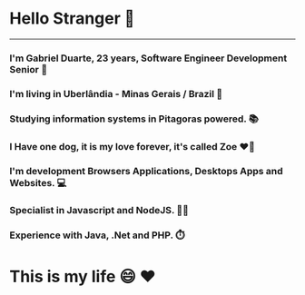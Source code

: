 # Hello Stranger 👋

---

### I'm Gabriel Duarte, 23 years, Software Engineer Development Senior 💼
### I'm living in Uberlândia - Minas Gerais / Brazil 📍 
### Studying information systems in Pitagoras powered. 📚

### I Have one dog, it is my love forever, it's called Zoe ❤️🐶

### I'm development Browsers Applications, Desktops Apps and Websites. 💻

### Specialist in Javascript and NodeJS. 👨‍💻

### Experience with Java, .Net and PHP. ⏱️

# This is my life 😄 ❤️ 

